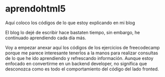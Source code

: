 aprendohtml5
============

Aquí coloco los códigos de lo que estoy explicando en mi blog

El blog lo dejé de escribir hace bastaten tiempo, sin embargo, he continuado aprendiendo cada día más. 

Voy a empezar anexar aquí los códigos de los ejercicios de freecodecamp porque me parece interesante tenerlos a la manos para realizar consultas de lo que he ido aprendiendo y refrescando información. Aunque estoy enfocado en convertirme en un backend developer, no significa que desconozca como es todo el comportamiento del código del lado fronted.

